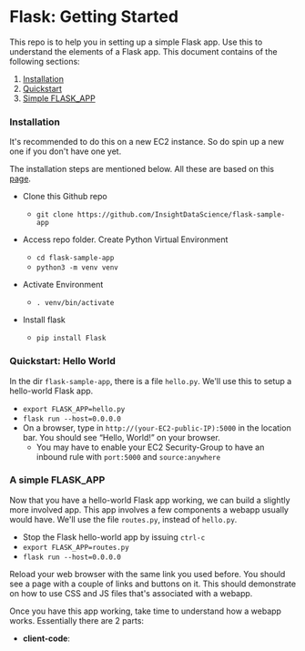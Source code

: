 # Flask: Getting Started
This repo is to help you in setting up a simple Flask app. Use this to understand the elements of a Flask app. This document contains of the following sections:
1. [Installation](#installation)
2. [Quickstart](#quickstart-hello-world)
3. [Simple FLASK_APP](#a-simple-flask_app)

### Installation
It's recommended to do this on a new EC2 instance. So do spin up a new one if you don't have one yet.

The installation steps are mentioned below. All these are based on this [page](https://flask.palletsprojects.com/en/1.1.x/installation/#create-an-environment).

* Clone this Github repo
  * `git clone https://github.com/InsightDataScience/flask-sample-app`

* Access repo folder. Create Python Virtual Environment
  * `cd flask-sample-app`
  * `python3 -m venv venv`

* Activate Environment
  * `. venv/bin/activate`

* Install flask
  * `pip install Flask`

### Quickstart: Hello World
In the dir `flask-sample-app`, there is a file `hello.py`. We'll use this to setup a hello-world Flask app.
* `export FLASK_APP=hello.py`
* `flask run --host=0.0.0.0`
* On a browser, type in `http://(your-EC2-public-IP):5000` in the location bar. You should see “Hello, World!” on your browser.
  * You may have to enable your EC2 Security-Group to have an inbound rule with `port:5000` and `source:anywhere`


### A simple FLASK_APP

Now that you have a hello-world Flask app working, we can build a slightly more involved app. This app involves a few components a webapp usually would have. We'll use the file `routes.py`, instead of `hello.py`.

* Stop the Flask hello-world app by issuing `ctrl-c`
* `export FLASK_APP=routes.py`
* `flask run --host=0.0.0.0`

Reload your web browser with the same link you used before. You should see a page with a couple of links and buttons on it. This should demonstrate on how to use CSS and JS files that's associated with a webapp.

Once you have this app working, take time to understand how a webapp works. Essentially there are 2 parts:
* **client-code**:
